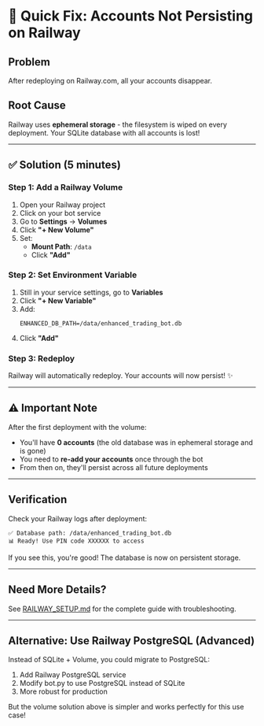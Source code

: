 # 🚀 Quick Fix: Accounts Not Persisting on Railway

## Problem
After redeploying on Railway.com, all your accounts disappear.

## Root Cause
Railway uses **ephemeral storage** - the filesystem is wiped on every deployment. Your SQLite database with all accounts is lost!

---

## ✅ Solution (5 minutes)

### Step 1: Add a Railway Volume
1. Open your Railway project
2. Click on your bot service
3. Go to **Settings** → **Volumes**
4. Click **"+ New Volume"**
5. Set:
   - **Mount Path**: `/data`
   - Click **"Add"**

### Step 2: Set Environment Variable
1. Still in your service settings, go to **Variables**
2. Click **"+ New Variable"**
3. Add:
   ```
   ENHANCED_DB_PATH=/data/enhanced_trading_bot.db
   ```
4. Click **"Add"**

### Step 3: Redeploy
Railway will automatically redeploy. Your accounts will now persist! ✨

---

## ⚠️ Important Note

After the first deployment with the volume:
- You'll have **0 accounts** (the old database was in ephemeral storage and is gone)
- You need to **re-add your accounts** once through the bot
- From then on, they'll persist across all future deployments

---

## Verification

Check your Railway logs after deployment:

```
✅ Database path: /data/enhanced_trading_bot.db
📊 Ready! Use PIN code XXXXXX to access
```

If you see this, you're good! The database is now on persistent storage.

---

## Need More Details?

See [RAILWAY_SETUP.md](./RAILWAY_SETUP.md) for the complete guide with troubleshooting.

---

## Alternative: Use Railway PostgreSQL (Advanced)

Instead of SQLite + Volume, you could migrate to PostgreSQL:
1. Add Railway PostgreSQL service
2. Modify bot.py to use PostgreSQL instead of SQLite
3. More robust for production

But the volume solution above is simpler and works perfectly for this use case!
